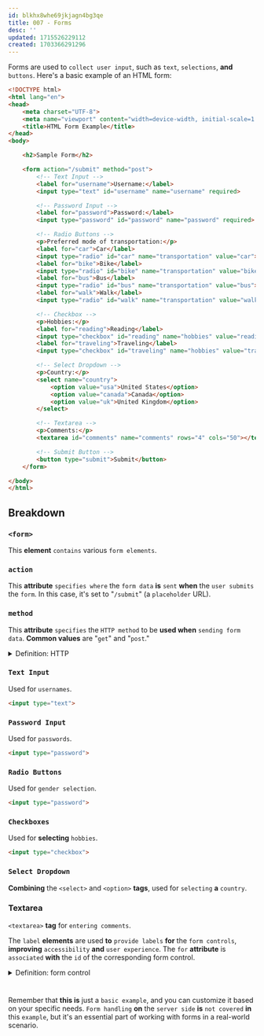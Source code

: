 ```yaml
---
id: blkhx8whe69jkjagn4bg3qe
title: 007 - Forms
desc: ''
updated: 1715526229112
created: 1703366291296
---
```


Forms are used to `collect user input`, such as `text`, `selections`, **and** `buttons`. Here's a basic example of an HTML form:

```html
<!DOCTYPE html>
<html lang="en">
<head>
    <meta charset="UTF-8">
    <meta name="viewport" content="width=device-width, initial-scale=1.0">
    <title>HTML Form Example</title>
</head>
<body>

    <h2>Sample Form</h2>

    <form action="/submit" method="post">
        <!-- Text Input -->
        <label for="username">Username:</label>
        <input type="text" id="username" name="username" required>

        <!-- Password Input -->
        <label for="password">Password:</label>
        <input type="password" id="password" name="password" required>

        <!-- Radio Buttons -->
        <p>Preferred mode of transportation:</p>
        <label for="car">Car</label>
        <input type="radio" id="car" name="transportation" value="car">
        <label for="bike">Bike</label>
        <input type="radio" id="bike" name="transportation" value="bike">
        <label for="bus">Bus</label>
        <input type="radio" id="bus" name="transportation" value="bus">
        <label for="walk">Walk</label>
        <input type="radio" id="walk" name="transportation" value="walk">

        <!-- Checkbox -->
        <p>Hobbies:</p>
        <label for="reading">Reading</label>
        <input type="checkbox" id="reading" name="hobbies" value="reading">
        <label for="traveling">Traveling</label>
        <input type="checkbox" id="traveling" name="hobbies" value="traveling">

        <!-- Select Dropdown -->
        <p>Country:</p>
        <select name="country">
            <option value="usa">United States</option>
            <option value="canada">Canada</option>
            <option value="uk">United Kingdom</option>
        </select>

        <!-- Textarea -->
        <p>Comments:</p>
        <textarea id="comments" name="comments" rows="4" cols="50"></textarea>

        <!-- Submit Button -->
        <button type="submit">Submit</button>
    </form>

</body>
</html>
```


## Breakdown

### `<form>`
This **element** `contains` various `form elements`.

### `action`
This **attribute** `specifies where` the `form data` **is** `sent` **when** the `user submits` the `form`. In this case, it's set to "`/submit`" (a `placeholder` URL).

### `method`
This **attribute** `specifies` the `HTTP method` to be **used when** `sending form data`. **Common values** are "`get`" and "`post`."



<!-- start of 'HTTP' section -->
<details>
    <summary>Definition: HTTP</summary>

#
HTTP stands for `Hypertext Transfer Protocol`. It is an `application layer protocol` that **serves as** the `foundation` **for** `data communication` **on** the `World Wide Web`.

---
</details>
<!-- end of 'HTTP' section -->



### `Text Input`
Used for `usernames`.
```html
<input type="text">
```

### `Password Input`
Used for `passwords`.
```html
<input type="password">
```

### `Radio Buttons`
Used for `gender selection`.
```html
<input type="password">
```

### `Checkboxes`
Used for **selecting** `hobbies`.
```html
<input type="checkbox">
```

### `Select Dropdown`
**Combining** the `<select>` and `<option>` **tags**, used for `selecting` **a** `country`.

### Textarea
`<textarea>` **tag** for `entering comments`.

The `label` **elements** are used **to** `provide labels` **for** the `form controls`, **improving** `accessibility` **and** `user experience`. The `for` **attribute** is `associated` **with** the `id` of the corresponding form control.



<!-- start of 'form control' section -->
<details>
    <summary>Definition: form control</summary>

#
**In** the context of **web development**, **refers to an** `interactive element` **within an** `HTML form` **that** `allows users` **to** `input data` **or** `make selections`. 

---
</details>
<!-- end of 'form control' section -->


#
Remember that **this is** just a `basic example`, and you can customize it based on your specific needs. `Form handling` **on** the `server side` **is** `not covered` **in** this `example`, but it's an essential part of working with forms in a real-world scenario.